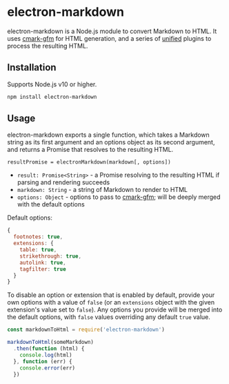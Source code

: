 # electron-markdown

electron-markdown is a Node.js module to convert Markdown to HTML. It uses [cmark-gfm](https://www.npmjs.com/package/cmark-gfm) for HTML generation, and a series of [unified](https://github.com/unifiedjs/unified) plugins to process the resulting HTML.

## Installation

Supports Node.js v10 or higher.

```bash
npm install electron-markdown
```

## Usage

electron-markdown exports a single function, which takes a Markdown string as its first argument and an options object as its second argument, and returns a Promise that resolves to the resulting HTML.

`resultPromise = electronMarkdown(markdown[, options])`

* `result: Promise<String>` - a Promise resolving to the resulting HTML if parsing and rendering succeeds
* `markdown: String` - a string of Markdown to render to HTML
* `options: Object` - options to pass to [cmark-gfm](https://github.com/BinaryMuse/node-cmark-gfm#options); will be deeply merged with the default options

Default options:

```javascript
{
  footnotes: true,
  extensions: {
    table: true,
    strikethrough: true,
    autolink: true,
    tagfilter: true
  }
}
```

To disable an option or extension that is enabled by default, provide your own options with a value of `false` (or an `extensions` object with the given extension's value set to `false`). Any options you provide will be merged into the default options, with `false` values overriding any default `true` value.

```javascript
const markdownToHtml = require('electron-markdown')

markdownToHtml(someMarkdown)
  .then(function (html) {
    console.log(html)
  }, function (err) {
    console.error(err)
  })
```

